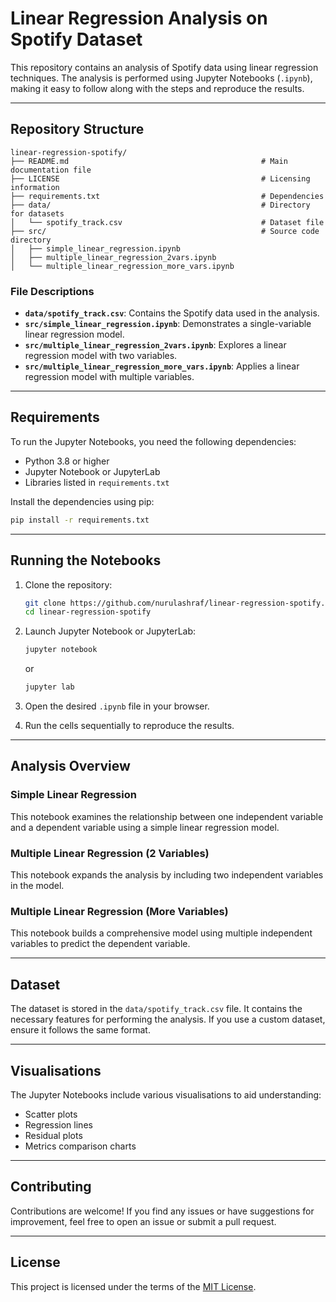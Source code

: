 
# Linear Regression Analysis on Spotify Dataset

This repository contains an analysis of Spotify data using linear regression techniques. The analysis is performed using Jupyter Notebooks (`.ipynb`), making it easy to follow along with the steps and reproduce the results.

---

## Repository Structure

```plaintext
linear-regression-spotify/
├── README.md                                           # Main documentation file
├── LICENSE                                             # Licensing information
├── requirements.txt                                    # Dependencies
├── data/                                               # Directory for datasets
│   └── spotify_track.csv                               # Dataset file
├── src/                                                # Source code directory
│   ├── simple_linear_regression.ipynb                  
│   ├── multiple_linear_regression_2vars.ipynb           
│   └── multiple_linear_regression_more_vars.ipynb      
```

### File Descriptions
- **`data/spotify_track.csv`**: Contains the Spotify data used in the analysis.
- **`src/simple_linear_regression.ipynb`**: Demonstrates a single-variable linear regression model.
- **`src/multiple_linear_regression_2vars.ipynb`**: Explores a linear regression model with two variables.
- **`src/multiple_linear_regression_more_vars.ipynb`**: Applies a linear regression model with multiple variables.

---

## Requirements

To run the Jupyter Notebooks, you need the following dependencies:
- Python 3.8 or higher
- Jupyter Notebook or JupyterLab
- Libraries listed in `requirements.txt`

Install the dependencies using pip:
```bash
pip install -r requirements.txt
```

---

## Running the Notebooks

1. Clone the repository:
   ```bash
   git clone https://github.com/nurulashraf/linear-regression-spotify.git
   cd linear-regression-spotify
   ```

2. Launch Jupyter Notebook or JupyterLab:
   ```bash
   jupyter notebook
   ```
   or
   ```bash
   jupyter lab
   ```

3. Open the desired `.ipynb` file in your browser.

4. Run the cells sequentially to reproduce the results.

---

## Analysis Overview

### Simple Linear Regression
This notebook examines the relationship between one independent variable and a dependent variable using a simple linear regression model.

### Multiple Linear Regression (2 Variables)
This notebook expands the analysis by including two independent variables in the model.

### Multiple Linear Regression (More Variables)
This notebook builds a comprehensive model using multiple independent variables to predict the dependent variable.

---

## Dataset

The dataset is stored in the `data/spotify_track.csv` file. It contains the necessary features for performing the analysis. If you use a custom dataset, ensure it follows the same format.

---

## Visualisations

The Jupyter Notebooks include various visualisations to aid understanding:
- Scatter plots
- Regression lines
- Residual plots
- Metrics comparison charts

---

## Contributing

Contributions are welcome! If you find any issues or have suggestions for improvement, feel free to open an issue or submit a pull request.

---

## License

This project is licensed under the terms of the [MIT License](LICENSE).
